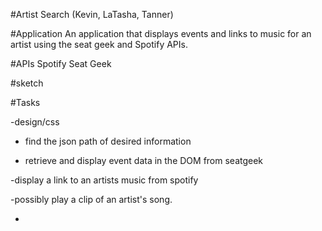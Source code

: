 #Artist Search 
  (Kevin, LaTasha, Tanner)

#Application
An application that displays events and links to music for an artist using the seat geek and Spotify APIs.  


#APIs
Spotify
Seat Geek


#sketch




#Tasks

-design/css

- find the json path of desired information

- retrieve and display event data in the DOM from seatgeek

-display a link to an artists music from spotify

-possibly play a clip of an artist's song.  

-
